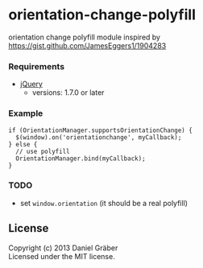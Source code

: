 orientation-change-polyfill
===========================

orientation change polyfill module inspired by https://gist.github.com/JamesEggers1/1904283

### Requirements

* [jQuery](http://jquery.com/)
  - versions: 1.7.0 or later

### Example

    if (OrientationManager.supportsOrientationChange) {
      $(window).on('orientationchange', myCallback);
    } else {
      // use polyfill
      OrientationManager.bind(myCallback);
    }

### TODO

- set `window.orientation` (it should be a real polyfill)

## License
Copyright (c) 2013 Daniel Gräber  
Licensed under the MIT license.
